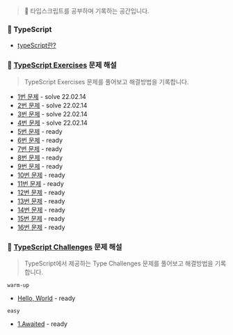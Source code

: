 > 📖 타입스크립트를 공부하며 기록하는 공간입니다.

### 📝 TypeScript 
- [typeScript란?]()


### 🚀 [TypeScript Exercises](https://typescript-exercises.github.io) 문제 해설 
> TypeScript Exercises 문제를 풀어보고 해결방법을 기록합니다. 
- [1번 문제](https://github.com/whl5105/TypeScript_Study/tree/master/TypeScript-Exercises/1번문제) - solve 22.02.14 
- [2번 문제]() - solve 22.02.14
- [3번 문제]() - solve 22.02.14
- [4번 문제]() - solve 22.02.14
- [5번 문제]() - ready
- [6번 문제]() - ready
- [7번 문제]() - ready
- [8번 문제]() - ready
- [9번 문제]() - ready
- [10번 문제]() - ready
- [11번 문제]() - ready
- [12번 문제]() - ready
- [13번 문제]() - ready
- [14번 문제]() - ready
- [15번 문제]() - ready
- [16번 문제]() - ready


### 🚀 [TypeScript Challenges](https://github.com/type-challenges/type-challenges) 문제 해설 
> TypeScript에서 제공하는 Type Challenges 문제를 풀어보고 해결방법을 기록합니다. 

`warm-up`
- [Hello, World]() - ready

`easy`
- [1.Awaited]() - ready
